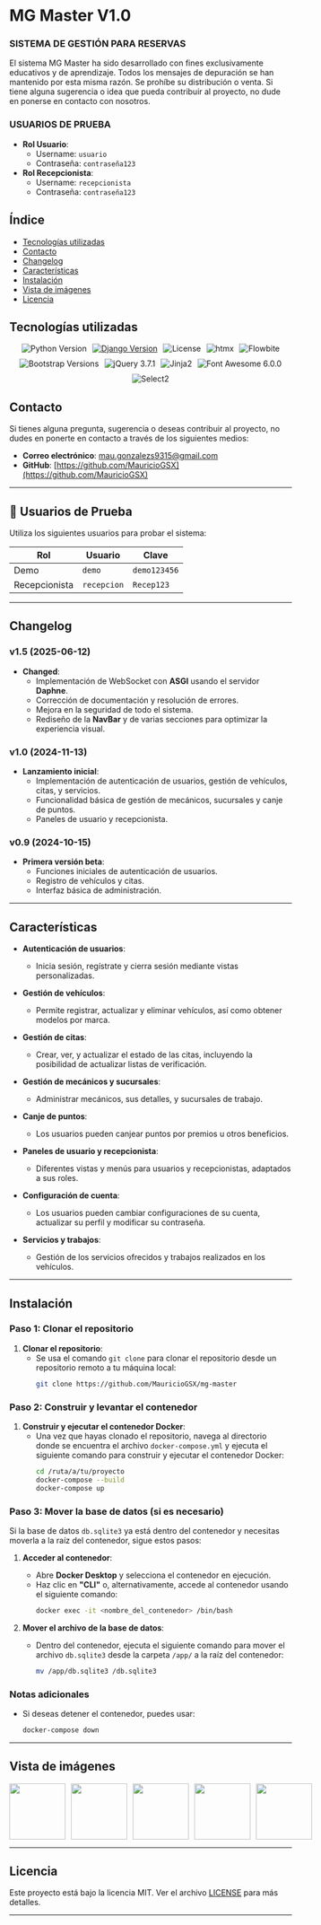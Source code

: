 # MG Master V1.0

### SISTEMA DE GESTIÓN PARA RESERVAS
El sistema MG Master ha sido desarrollado con fines exclusivamente educativos y de aprendizaje. Todos los mensajes de depuración se han mantenido por esta misma razón. Se prohíbe su distribución o venta. Si tiene alguna sugerencia o idea que pueda contribuir al proyecto, no dude en ponerse en contacto con nosotros.

### USUARIOS DE PRUEBA
- **Rol Usuario**:
  - Username: `usuario`
  - Contraseña: `contraseña123`
- **Rol Recepcionista**:
  - Username: `recepcionista`
  - Contraseña: `contraseña123`

## Índice

- [Tecnologías utilizadas](#tecnologías-utilizadas)
- [Contacto](#contacto)
- [Changelog](#changelog)
- [Características](#características)
- [Instalación](#instalación)
- [Vista de imágenes](#vista-de-imágenes)
- [Licencia](#licencia)


## **Tecnologías utilizadas**
<div align="center" style="display: flex; flex-wrap: wrap; gap: 10px; justify-content: center;">
  <img alt="Python Version" src="https://img.shields.io/pypi/pyversions/bing-rewards?style=flat-square&label=Python&logo=python&logoColor=yellow">
  <a href="https://pypi.org/project/bing-rewards/"><img alt="Django Version" src="https://img.shields.io/badge/Django-4.2.16-0A73B7?style=flat-square&logo=django&logoColor=white" ></a>
  <img alt="License" src="https://img.shields.io/pypi/l/bing-rewards?style=flat-square&label=License&color=blueviolet">
  <img alt="htmx" src="https://img.shields.io/badge/htmx-1.9.12-brightgreen?style=flat-square" >
  <img alt="Flowbite" src="https://img.shields.io/badge/Flowbite-2.3.0-blue?style=flat-square" >
<img alt="Bootstrap Versions" src="https://img.shields.io/badge/Bootstrap-4.5.2%20|%205.0-lightblue?style=flat-square">
  <img alt="jQuery 3.7.1" src="https://img.shields.io/badge/jQuery-3.7.1-lightgrey?style=flat-square" >
  <img alt="Jinja2" src="https://img.shields.io/badge/Jinja2-3.0.0-darkorange?style=flat-square" >
  <img alt="Font Awesome 6.0.0" src="https://img.shields.io/badge/Font%20Awesome-6.0.0-purple?style=flat-square">
  <img alt="Select2" src="https://img.shields.io/badge/Select2-4.0.6-lightgreen?style=flat-square">
</div>

## **Contacto**

Si tienes alguna pregunta, sugerencia o deseas contribuir al proyecto, no dudes en ponerte en contacto a través de los siguientes medios:

- **Correo electrónico**: [mau.gonzalezs9315@gmail.com](mailto:mau.gonzalezs9315@gmail.com)
- **GitHub**: [https://github.com/MauricioGSX](https://github.com/MauricioGSX)


---

## 👥 Usuarios de Prueba

Utiliza los siguientes usuarios para probar el sistema:

| Rol            | Usuario    | Clave         |
|----------------|------------|---------------|
| Demo           | `demo`     | `demo123456`  |
| Recepcionista  | `recepcion`| `Recep123`    |

---

## **Changelog**

### v1.5 (2025-06-12)
- **Changed**: 
  - Implementación de WebSocket con **ASGI** usando el servidor **Daphne**.  
  - Corrección de documentación y resolución de errores.  
  - Mejora en la seguridad de todo el sistema.  
  - Rediseño de la **NavBar** y de varias secciones para optimizar la experiencia visual.


### v1.0 (2024-11-13)
- **Lanzamiento inicial**: 
  - Implementación de autenticación de usuarios, gestión de vehículos, citas, y servicios.
  - Funcionalidad básica de gestión de mecánicos, sucursales y canje de puntos.
  - Paneles de usuario y recepcionista.

### v0.9 (2024-10-15)
- **Primera versión beta**:
  - Funciones iniciales de autenticación de usuarios.
  - Registro de vehículos y citas.
  - Interfaz básica de administración.

---
## **Características**

- **Autenticación de usuarios**: 
  - Inicia sesión, regístrate y cierra sesión mediante vistas personalizadas.

- **Gestión de vehículos**: 
  - Permite registrar, actualizar y eliminar vehículos, así como obtener modelos por marca.

- **Gestión de citas**: 
  - Crear, ver, y actualizar el estado de las citas, incluyendo la posibilidad de actualizar listas de verificación.

- **Gestión de mecánicos y sucursales**: 
  - Administrar mecánicos, sus detalles, y sucursales de trabajo.

- **Canje de puntos**: 
  - Los usuarios pueden canjear puntos por premios u otros beneficios.

- **Paneles de usuario y recepcionista**: 
  - Diferentes vistas y menús para usuarios y recepcionistas, adaptados a sus roles.

- **Configuración de cuenta**: 
  - Los usuarios pueden cambiar configuraciones de su cuenta, actualizar su perfil y modificar su contraseña.

- **Servicios y trabajos**: 
  - Gestión de los servicios ofrecidos y trabajos realizados en los vehículos.

---

## **Instalación**

### Paso 1: Clonar el repositorio

1. **Clonar el repositorio**:
   - Se usa el comando `git clone` para clonar el repositorio desde un repositorio remoto a tu máquina local:
     ```bash
     git clone https://github.com/MauricioGSX/mg-master
     ```

### Paso 2: Construir y levantar el contenedor

1. **Construir y ejecutar el contenedor Docker**:
   - Una vez que hayas clonado el repositorio, navega al directorio donde se encuentra el archivo `docker-compose.yml` y ejecuta el siguiente comando para construir y ejecutar el contenedor Docker:
     ```bash
     cd /ruta/a/tu/proyecto
     docker-compose --build
     docker-compose up
     ```

### Paso 3: Mover la base de datos (si es necesario)

Si la base de datos `db.sqlite3` ya está dentro del contenedor y necesitas moverla a la raíz del contenedor, sigue estos pasos:

1. **Acceder al contenedor**:
   - Abre **Docker Desktop** y selecciona el contenedor en ejecución.
   - Haz clic en **"CLI"** o, alternativamente, accede al contenedor usando el siguiente comando:
     ```bash
     docker exec -it <nombre_del_contenedor> /bin/bash
     ```

2. **Mover el archivo de la base de datos**:
   - Dentro del contenedor, ejecuta el siguiente comando para mover el archivo `db.sqlite3` desde la carpeta `/app/` a la raíz del contenedor:
     ```bash
     mv /app/db.sqlite3 /db.sqlite3
     ```

### Notas adicionales

- Si deseas detener el contenedor, puedes usar:
  ```bash
  docker-compose down

---

## **Vista de imágenes**

<div style="display: flex; gap: 10px;">
  <a href="https://i.ibb.co/5Mcd03V/5.png" target="_blank"><img src="https://i.ibb.co/5Mcd03V/5.png" width="100" height="100"></a>
  <a href="https://i.ibb.co/PjtjMcN/4.png" target="_blank"><img src="https://i.ibb.co/PjtjMcN/4.png" width="100" height="100"></a>
  <a href="https://i.ibb.co/PNMXrrx/3.png" target="_blank"><img src="https://i.ibb.co/PNMXrrx/3.png" width="100" height="100"></a>
  <a href="https://i.ibb.co/gjnZT1c/2.png" target="_blank"><img src="https://i.ibb.co/gjnZT1c/2.png" width="100" height="100"></a>
  <a href="https://i.ibb.co/Zz8YT2T/1.png" target="_blank"><img src="https://i.ibb.co/Zz8YT2T/1.png" width="100" height="100"></a>
</div>

---
## **Licencia**

Este proyecto está bajo la licencia MIT. Ver el archivo [LICENSE](LICENSE) para más detalles.

---
